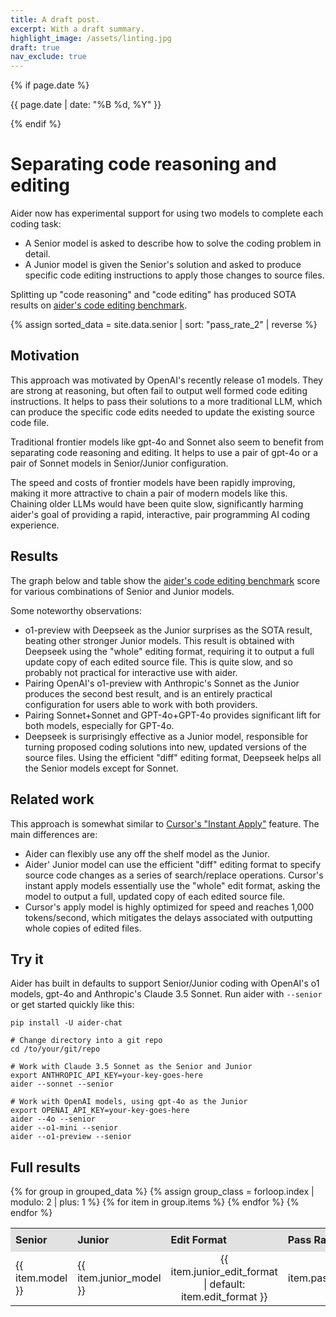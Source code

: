 ```yaml
---
title: A draft post.
excerpt: With a draft summary.
highlight_image: /assets/linting.jpg
draft: true
nav_exclude: true
---
```

{% if page.date %}
<p class="post-date">{{ page.date | date: "%B %d, %Y" }}</p>
{% endif %}

# Separating code reasoning and editing

Aider now has experimental support for using two models to complete each coding task:

- A Senior model is asked to describe how to solve the coding problem in detail.
- A Junior model is given the Senior's solution and asked to produce specific code editing instructions to apply those changes to source files.

Splitting up "code reasoning" and "code editing" has produced SOTA results on
[aider's code editing benchmark](/docs/benchmarks.html#the-benchmark).


<style>
  .shaded td {
    background-color: #f2f2f2;
    border-top: 1px solid #ccc;
  }
  table {
    border-collapse: collapse;
    width: 100%;
  }
  th {
    padding: 8px;
    text-align: left;
    border-bottom: 1px solid #ddd;
  }
  th {
    background-color: #e2e2e2;
  }
</style>

<script src="https://cdn.jsdelivr.net/npm/chart.js"></script>
{% assign sorted_data = site.data.senior | sort: "pass_rate_2" | reverse %}
<canvas id="passRateChart" width="400" height="200"></canvas>
<script>
  document.addEventListener("DOMContentLoaded", function() {
    var ctx = document.getElementById('passRateChart').getContext('2d');
    var labels = [];
    var data = [];
    var colorMapping = {
      "claude-3.5-sonnet": "rgba(75, 192, 192, 0.2)",
      "o1-mini": "rgba(255, 99, 132, 0.2)",
      "gpt-4o": "rgba(54, 162, 235, 0.2)",
      "o1-preview": "rgba(255, 206, 86, 0.2)"
    };
    var borderColorMapping = {
      "claude-3.5-sonnet": "rgba(75, 192, 192, 1)",
      "o1-mini": "rgba(255, 99, 132, 1)",
      "gpt-4o": "rgba(54, 162, 235, 1)",
      "o1-preview": "rgba(255, 206, 86, 1)"
    };
    var backgroundColors = [];
    var borderColors = [];
    {% assign grouped_data = sorted_data | group_by: "model" %}
    {% for group in grouped_data %}
      {% for item in group.items %}
        labels.push("{{ item.junior_model | default: "(No Junior)" }} {{ item.junior_edit_format | default: item.edit_format }}");
        data.push({{ item.pass_rate_2 }});
        backgroundColors.push(colorMapping["{{ item.model }}"]);
        borderColors.push(borderColorMapping["{{ item.model }}"]);
      {% endfor %}
    {% endfor %}
    new Chart(ctx, {
      type: 'bar',
      data: {
        labels: labels,
        datasets: [{
          label: 'Pass Rate',
          data: data,
          backgroundColor: 'rgba(75, 192, 192, 0.2)',
          borderColor: 'rgba(75, 192, 192, 1)',
          borderWidth: 1,
          backgroundColor: backgroundColors,
          borderColor: borderColors
        }]
      },
      options: {
        scales: {
          y: { 
            beginAtZero: true,
            title: {
              display: true,
              text: 'Pass Rate (%)'
            }
          },
          x: {
            title: {
              display: true,
              text: 'Junior model and edit format'
            }
          }
          }
        },
        plugins: {
          legend: {
            display: true,
            labels: {
              generateLabels: function(chart) {
                var colorMapping = {
                  "o1-preview": "rgba(255, 206, 86, 0.2)",
                  "claude-3.5-sonnet": "rgba(75, 192, 192, 0.2)",
                  "gpt-4o": "rgba(54, 162, 235, 0.2)",
                  "o1-mini": "rgba(255, 99, 132, 0.2)"
                };
                return Object.keys(colorMapping).map(function(key) {
                  return {
                    text: key,
                    fillStyle: colorMapping[key],
                    strokeStyle: colorMapping[key].replace('0.2', '1'),
                    lineWidth: 1
                  };
                });
              }
            }
          }
      }
    }});
  });
</script>

## Motivation

This approach was motivated by OpenAI's recently release o1 models.
They are strong at reasoning, but often fail to output well formed
code editing instructions.
It helps to pass their solutions to a more traditional LLM,
which can produce the specific code edits needed to update
the existing source code file.

Traditional frontier models like gpt-4o and Sonnet also
seem to benefit from separating code reasoning and editing.
It helps to use a pair of gpt-4o
or a pair of Sonnet models
in Senior/Junior configuration.

The speed and costs of frontier models have been rapidly improving,
making it more attractive to chain a pair of modern models like this.
Chaining older LLMs would have been quite slow,
significantly harming aider's goal of providing a rapid, interactive,
pair programming AI coding experience.

## Results

The graph below and table show the
[aider's code editing benchmark](/docs/benchmarks.html#the-benchmark)
score for various combinations of Senior and Junior models.


Some noteworthy observations:

- o1-preview with Deepseek as the Junior surprises as the SOTA result, beating other stronger Junior models. This result is obtained with Deepseek using the "whole" editing format, requiring it to output a full update copy of each edited source file. This is quite slow, and so probably not practical for interactive use with aider.
- Pairing OpenAI's o1-preview with Anthropic's Sonnet as the Junior produces the second best result, and is an entirely practical configuration for users able to work with both providers.
- Pairing Sonnet+Sonnet and GPT-4o+GPT-4o provides significant lift for both models, especially for GPT-4o.
- Deepseek is surprisingly effective as a Junior model, responsible for turning proposed coding solutions into new, updated versions of the source files. Using the efficient "diff" editing format, Deepseek helps all the Senior models except for Sonnet.

## Related work

This approach is somewhat similar to 
[Cursor's "Instant Apply"](https://fireworks.ai/blog/cursor) feature.
The main differences are:

- Aider can flexibly use any off the shelf model as the Junior.
- Aider' Junior model can use the efficient "diff" editing format to specify source code changes as a series of search/replace operations. Cursor's instant apply models essentially use the "whole" edit format, asking the model to output a full, updated copy of each edited source file.
- Cursor's apply model is highly optimized for speed and reaches 1,000 tokens/second, which mitigates the delays associated with outputting whole copies of edited files.

## Try it

Aider has built in defaults to support Senior/Junior coding with
OpenAI's o1 models, gpt-4o and Anthropic's Claude 3.5 Sonnet.
Run aider with `--senior` or get started quickly like this:

```
pip install -U aider-chat

# Change directory into a git repo
cd /to/your/git/repo

# Work with Claude 3.5 Sonnet as the Senior and Junior
export ANTHROPIC_API_KEY=your-key-goes-here
aider --sonnet --senior

# Work with OpenAI models, using gpt-4o as the Junior
export OPENAI_API_KEY=your-key-goes-here
aider --4o --senior
aider --o1-mini --senior
aider --o1-preview --senior
```

## Full results


<table>
  <thead>
    <tr>
      <th>Senior</th>
      <th>Junior</th>
      <th>Edit Format</th>
      <th>Pass Rate</th>
    </tr>
  </thead>
  <tbody>
    {% for group in grouped_data %}
      {% assign group_class = forloop.index | modulo: 2 | plus: 1 %}
      {% for item in group.items %}
        <tr class="{% if group_class == 1 %}shaded{% endif %}">
          <td>{{ item.model }}</td>
          <td>{{ item.junior_model }}</td>
          <td style="text-align: center;">{{ item.junior_edit_format | default: item.edit_format }}</td>
          <td style="text-align: right;">{{ item.pass_rate_2 }}%</td>
          <!-- <td style="text-align: right;">${{ item.total_cost | round: 2 }}</td> -->
        </tr>
      {% endfor %}
    {% endfor %}
  </tbody>
</table>



